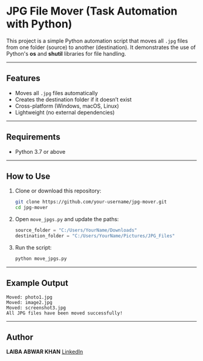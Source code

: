 
# JPG File Mover (Task Automation with Python)

This project is a simple Python automation script that moves all `.jpg` files from one folder (source) to another (destination). It demonstrates the use of Python's **os** and **shutil** libraries for file handling.

---

## Features
- Moves all `.jpg` files automatically  
- Creates the destination folder if it doesn’t exist  
- Cross-platform (Windows, macOS, Linux)  
- Lightweight (no external dependencies)  

---

## Requirements
- Python 3.7 or above  

---

## How to Use
1. Clone or download this repository:
   ```bash
   git clone https://github.com/your-username/jpg-mover.git
   cd jpg-mover

2. Open `move_jpgs.py` and update the paths:

   ```python
   source_folder = "C:/Users/YourName/Downloads"
   destination_folder = "C:/Users/YourName/Pictures/JPG_Files"
   ```

3. Run the script:

   ```bash
   python move_jpgs.py
   ```
---

## Example Output

```
Moved: photo1.jpg
Moved: image2.jpg
Moved: screenshot3.jpg
All JPG files have been moved successfully!
```

---

## Author

**LAIBA ABWAR KHAN**
[LinkedIn](http://www.linkedin.com/in/laiba-anwar-4860a0319) 



